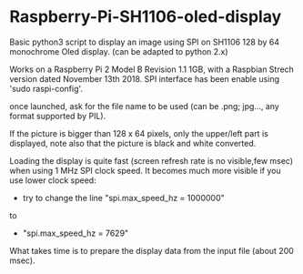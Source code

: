 # Raspberry-Pi-SH1106-oled-display
Basic python3 script to display an image using SPI on SH1106 128 by 64 monochrome Oled display.
(can be adapted to python 2.x)

Works on a Raspberry Pi 2 Model B Revision 1.1 1GB, 
with a Raspbian Strech version dated November 13th 2018.
SPI interface has been enable using 'sudo raspi-config'.

once launched, ask for the file name to be used
(can be .png; jpg..., any format supported by PIL).

If the picture is bigger than 128 x 64 pixels, only the upper/left part is displayed, 
note also that the picture is black and white converted.

Loading the display is quite fast (screen refresh rate is no visible,few msec) when using 1 MHz SPI clock speed.
It becomes much more visible if you use lower clock speed:
  - try to change the line "spi.max_speed_hz = 1000000"
  
  to
  
  - "spi.max_speed_hz = 7629"

What takes time is to prepare the display data from the input file (about 200 msec). 
